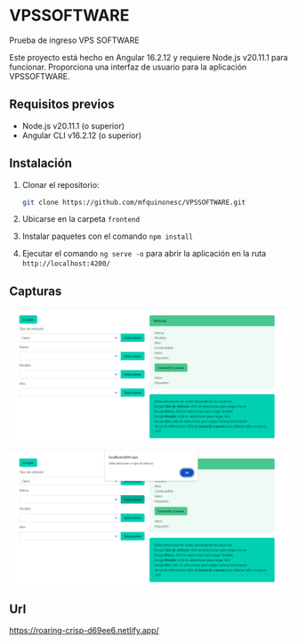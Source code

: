 # VPSSOFTWARE
Prueba de ingreso VPS SOFTWARE

Este proyecto está hecho en Angular 16.2.12 y requiere Node.js v20.11.1 para funcionar. Proporciona una interfaz de usuario para la aplicación VPSSOFTWARE.

## Requisitos previos

- Node.js v20.11.1 (o superior)
- Angular CLI v16.2.12 (o superior)

## Instalación

1. Clonar el repositorio:

    ```bash
    git clone https://github.com/mfquinonesc/VPSSOFTWARE.git
    ```

2. Ubicarse en la carpeta ```frontend```

3. Instalar paquetes con el comando ```npm install``` 

4. Ejecutar el comando  ```ng serve -o``` para abrir la aplicación en la ruta ```http://localhost:4200/```

## Capturas

![Principal](/images/principal.png)

![Validaciones](/images/error.png)

## Url

https://roaring-crisp-d69ee6.netlify.app/



